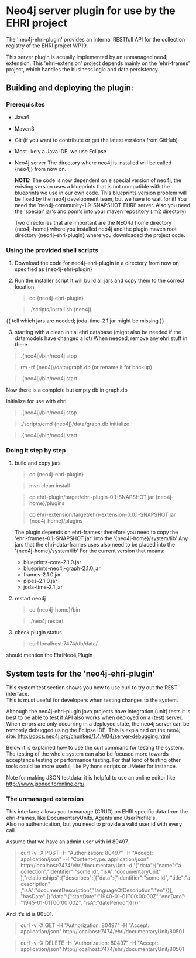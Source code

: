 Neo4j server plugin for use by the EHRI project
===============================================
The 'neo4j-ehri-plugin' provides an internal RESTfull API 
for the collection registry of the EHRI project WP19. 

This server plugin is actually implemented by an unmanaged neo4j extension. 
This 'ehri-extension' project depends mainly on the 'ehri-frames' project, 
which handles the business logic and data persistency. 

Building and deploying the plugin:
----------------------------------
  
### Prerequisites 
-   Java6 
-   Maven3
-   Git (if you want to contribute or get the latest versions from GitHub)
-   Most likely a Java IDE, we use Eclipse
-   Neo4j server
    The directory where neo4j is installed will be called {neo4j} from now on. 
      
    **NOTE:** 
    The code is now dependent on e special version of neo4j, the existing version uses a blueprints that is not compatible with the blueprints we use in our own code. 
    This blueprints version problem will be fixed by the neo4j development team, but we have to wait for it!
    You need the 'neo4j-community-1.9-SNAPSHOT-EHRI' server. 
    Also you need the 'special' jar's and pom's into your maven repository (.m2 directory)
    
    Two directories that are important are the NEO4J home directory {neo4j-home} where you installed neo4j 
    and the plugin maven root directory {neo4j-ehri-plugin} where you downloaded the project code. 


### Using the provided shell scripts

1. Download the code for neo4j-ehri-plugin in a directory from now on specified as 
  {neo4j-ehri-plugin}
2. Run the installer script
   It will build all jars and copy them to the correct location. 
  
   >   cd {neo4j-ehri-plugin}
  
   >   ./scripts/install.sh {neo4j}
  
  {{ tell which jars are needed; joda-time-2.1.jar might be missing }}
  
3. starting with a clean initial ehri database (might also be needed if the datamodels have changed a lot)
   When needed, remove any ehri stuff in there
  >   .{neo4j}/bin/neo4j stop
  
  >   rm -rf {neo4j}/data/graph.db (or rename it for backup)
  
  >   .{neo4j}/bin/neo4j start
  
  Now there is a complete but empty db in graph.db 
  
  Initialize for use with ehri
  
  >   .{neo4j}/bin/neo4j stop
  
  >   ./scripts/cmd {neo4j}/data/graph.db initialize
  
  >   .{neo4j}/bin/neo4j start


### Doing it step by step

1. build and copy jars

   >   cd {neo4j-ehri-plugin}

   >   mvn clean install

   >   cp ehri-plugin/target/ehri-plugin-0.1-SNAPSHOT.jar {neo4j-home}/plugins   

   >   cp ehri-extension/target/ehri-extension-0.0.1-SNAPSHOT.jar {neo4j-home}/plugins   

    The plugin depends on ehri-frames; 
    therefore you need to copy the 'ehri-frames-0.1-SNAPSHOT.jar' into the 
    '{neo4j-home}/system/lib'
    Any jars that the ehri-data-frames uses also need to be placed into the 
    '{neo4j-home}/system/lib'
    For the current version that means:
    -   blueprints-core-2.1.0.jar
    -   blueprints-neo4j-graph-2.1.0.jar
    -   frames-2.1.0.jar
    -   pipes-2.1.0.jar
    -   joda-time-2.1.jar

2.  restart neo4j

    >   cd {neo4j-home}/bin

    >   ./neo4j restart

3.  check plugin status

    > curl localhost:7474/db/data/

   should mention the EhriNeo4jPlugin



System tests for the 'neo4j-ehri-plugin'
----------------------------------------
This system test section shows you how to use curl to try out the REST interface.  
This is must useful for developers when testing changes to the system. 

Although the neo4j-ehri-plugin java projects have integration (unit) tests 
it is best to be able to test if API also works when deployed on a (test) server. 
When errors are only occurring in a deployed state, the neo4j server can be remotely debugged using the Eclipse IDE. 
This is explained on the neo4j site: http://docs.neo4j.org/chunked/1.4.M04/server-debugging.html

Below it is explained how to use the curl command for testing the system. 
The testing of the whole system can also be focused more towards acceptance testing 
or performance testing. For that kind of testing other tools could be more useful, like Pythons scripts or JMeter for instance. 

Note for making JSON testdata: 
it is helpful to use an online editor like http://www.jsoneditoronline.org/  
  

### The unmanaged extension
This interface allows you to manage (CRUD) on EHRI specific data from the ehri-frames, 
like DocumentaryUnits, Agents and UserProfile's.  
Also no authentication, but you need to provide a valid user id with every call. 

Assume that we have an admin user with id 80497. 

> curl -v -X POST -H "Authorization: 80497" -H "Accept: application/json" -H "Content-type: application/json"
> http://localhost:7474/ehri/documentaryUnit -d
>   '{"data":{"name":"a collection","identifier":"some id",
>   "isA":"documentaryUnit"
>   },"relationships":{"describes":[{"data":{"identifier":"some id",
>   "title":"a description"
>   ,"isA":"documentDescription","languageOfDescription":"en"}}],
>   "hasDate":[{"data":{"startDate":"1940-01-01T00:00:00Z","endDate":
>   "1945-01-01T00:00:00Z", "isA":"datePeriod"}}]}}'

And it's id is 80501.

> curl -v -X GET -H "Authorization: 80497" -H "Accept: application/json"
>   http://localhost:7474/ehri/documentaryUnit/80501

> curl -v -X DELETE -H "Authorization: 80497" -H "Accept: application/json"
>   http://localhost:7474/ehri/documentaryUnit/80501
